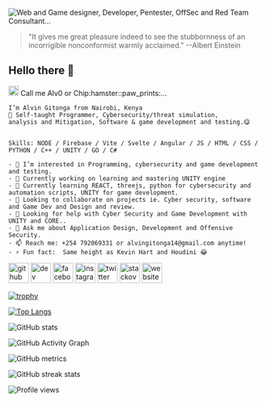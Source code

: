 ![Web and Game designer, Developer, Pentester, OffSec and Red Team Consultant...  ](https://github.com/alvin-tosh/alvin-tosh/blob/main/Alvin%20Gitonga.png)
> "It gives me great pleasure indeed to see the stubbornness of an incorrigible nonconformist warmly acclaimed." --Albert Einstein

## Hello there 🤗
<img src="https://raw.githubusercontent.com/MartinHeinz/MartinHeinz/master/wave.gif" width="20px"> 
Call me Alv0 or Chip:hamster::paw_prints:...

```
I’m Alvin Gitonga from Nairobi, Kenya
👀 Self-taught Programmer, Cybersecurity/threat simulation, 
analysis and Mitigation, Software & game development and testing.😋


Skills: NODE / Firebase / Vite / Svelte / Angular / JS / HTML / CSS / PYTHON / C++ / UNITY / GO / C#

- 👀 I’m interested in Programming, cybersecurity and game development and testing.
- 🔭 Currently working on learning and mastering UNITY engine  
- 🌱 Currently learning REACT, threejs, python for cybersecurity and automation scripts, UNITY for game development.
- 👯 Looking to collaborate on projects ie. Cyber security, software and Game Dev and Design and review. 
- 🤔 Looking for help with Cyber Security and Game Development with UNITY and CORE.. 
- 💬 Ask me about Application Design, Development and Offensive Security. 
- 📫 Reach me: +254 792069331 or alvingitonga14@gmail.com anytime! 
- ⚡ Fun fact:  Same height as Kevin Hart and Houdini 😂 
```


[<img src='https://cdn.jsdelivr.net/npm/simple-icons@3.0.1/icons/github.svg' alt='github' height='40'>](https://github.com/alvin-tosh)  [<img src='https://cdn.jsdelivr.net/npm/simple-icons@3.0.1/icons/dev-dot-to.svg' alt='dev' height='40'>](https://dev.to/alvin_tosh)  [<img src='https://cdn.jsdelivr.net/npm/simple-icons@3.0.1/icons/facebook.svg' alt='facebook' height='40'>](https://www.facebook.com/GITONGAalvin)  [<img src='https://cdn.jsdelivr.net/npm/simple-icons@3.0.1/icons/instagram.svg' alt='instagram' height='40'>](https://www.instagram.com/_palpatine69/)  [<img src='https://cdn.jsdelivr.net/npm/simple-icons@3.0.1/icons/twitter.svg' alt='twitter' height='40'>](https://twitter.com/_Lord_Heathen)  [<img src='https://cdn.jsdelivr.net/npm/simple-icons@3.0.1/icons/stackoverflow.svg' alt='stackoverflow' height='40'>](https://stackoverflow.com/users/user:18108613)  [<img src='https://cdn.jsdelivr.net/npm/simple-icons@3.0.1/icons/icloud.svg' alt='website' height='40'>](https://chat-dapp.surge.sh/)  

[![trophy](https://github-profile-trophy.vercel.app/?username=alvin-tosh)](https://github.com/ryo-ma/github-profile-trophy)

[![Top Langs](https://github-readme-stats.vercel.app/api/top-langs/?username=alvin-tosh)](https://github.com/anuraghazra/github-readme-stats)

![GitHub stats](https://github-readme-stats.vercel.app/api?username=alvin-tosh&show_icons=true&count_private=true&bg_color=0D1117)  

![GitHub Activity Graph](https://activity-graph.herokuapp.com/graph?username=alvin-tosh&bg_color=0D1117)  

![GitHub metrics](https://metrics.lecoq.io/alvin-tosh)  

![GitHub streak stats](https://github-readme-streak-stats.herokuapp.com/?user=alvin-tosh&theme=black-ice&hide_border=true&stroke=0000&background=060A0CD0)  

![Profile views](https://gpvc.arturio.dev/alvin-tosh)  

<!---
alvin-tosh/alvin-tosh is a ✨ special ✨ repository because its `README.md` (this file) appears on your GitHub profile.
You can click the Preview link to take a look at your changes.
--->
